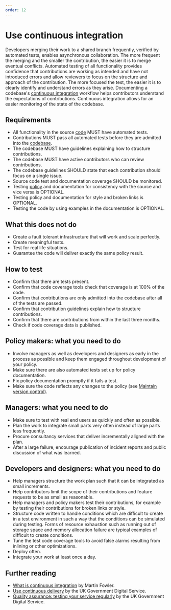 ```yaml
---
order: 12
---
```

# Use continuous integration

<!-- SPDX-License-Identifier: CC0-1.0 -->
<!-- SPDX-FileCopyrightText: 2019-2023 The Foundation for Public Code <info@publiccode.net>, https://standard.publiccode.net/AUTHORS -->

Developers merging their work to a shared branch frequently, verified by automated tests, enables asynchronous collaboration.
The more frequent the merging and the smaller the contribution, the easier it is to merge eventual conflicts.
Automated testing of all functionality provides confidence that contributions are working as intended and have not introduced errors and allow reviewers to focus on the structure and approach of the contribution.
The more focused the test, the easier it is to clearly identify and understand errors as they arise.
Documenting a codebase's [continuous integration](../glossary.md#continuous-integration) workflow helps contributors understand the expectations of contributions.
Continuous integration allows for an easier monitoring of the state of the codebase.

## Requirements

* All functionality in the source [code](../glossary.md#code) MUST have automated tests.
* Contributions MUST pass all automated tests before they are admitted into the [codebase](../glossary.md#codebase).
* The codebase MUST have guidelines explaining how to structure contributions.
* The codebase MUST have active contributors who can review contributions.
* The codebase guidelines SHOULD state that each contribution should focus on a single issue.
* Source code test and documentation coverage SHOULD be monitored.
* Testing [policy](../glossary.md#policy) and documentation for consistency with the source and vice versa is OPTIONAL.
* Testing policy and documentation for style and broken links is OPTIONAL.
* Testing the code by using examples in the documentation is OPTIONAL.

## What this does not do

* Create a fault tolerant infrastructure that will work and scale perfectly.
* Create meaningful tests.
* Test for real life situations.
* Guarantee the code will deliver exactly the same policy result.

## How to test

* Confirm that there are tests present.
* Confirm that code coverage tools check that coverage is at 100% of the code.
* Confirm that contributions are only admitted into the codebase after all of the tests are passed.
* Confirm that contribution guidelines explain how to structure contributions.
* Confirm that there are contributions from within the last three months.
* Check if code coverage data is published.

## Policy makers: what you need to do

* Involve managers as well as developers and designers as early in the process as possible and keep them engaged throughout development of your policy.
* Make sure there are also automated tests set up for policy documentation.
* Fix policy documentation promptly if it fails a test.
* Make sure the code reflects any changes to the policy (see [Maintain version control](version-control-and-history.md)).

## Managers: what you need to do

* Make sure to test with real end users as quickly and often as possible.
* Plan the work to integrate small parts very often instead of large parts less frequently.
* Procure consultancy services that deliver incrementally aligned with the plan.
* After a large failure, encourage publication of incident reports and public discussion of what was learned.

## Developers and designers: what you need to do

* Help managers structure the work plan such that it can be integrated as small increments.
* Help contributors limit the scope of their contributions and feature requests to be as small as reasonable.
* Help managers and policy makers test their contributions, for example by testing their contributions for broken links or style.
* Structure code written to handle conditions which are difficult to create in a test environment in such a way that the conditions can be simulated during testing. Forms of resource exhaustion such as running out of storage space and memory allocation failure are typical examples of difficult to create conditions.
* Tune the test code coverage tools to avoid false alarms resulting from inlining or other optimizations.
* Deploy often.
* Integrate your work at least once a day.

## Further reading

* [What is continuous integration](https://www.martinfowler.com/articles/continuousIntegration.html) by Martin Fowler.
* [Use continuous delivery](https://gds-way.cloudapps.digital/standards/continuous-delivery.html) by the UK Government Digital Service.
* [Quality assurance: testing your service regularly](https://www.gov.uk/service-manual/technology/quality-assurance-testing-your-service-regularly) by the UK Government Digital Service.
